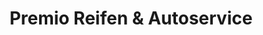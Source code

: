 ---
title: "Premio Reifen & Autoservice"
url: /guben/premio-reifen-und-autoservice/
shop: Autowerkstatt
---
